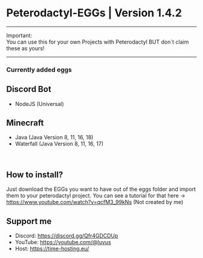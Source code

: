 # Peterodactyl-EGGs | Version 1.4.2
-------------------------------------------------
Important:
<br>You can use this for your own Projects with Peterodactyl BUT don´t claim these as yours!


-------------------------------------------------
### Currently added eggs

Discord Bot
-------------------------------------------------
- NodeJS (Universal)

Minecraft
-------------------------------------------------
- Java (Java Version 8, 11, 16, 18)
- Waterfall (Java Version 8, 11, 16, 17)

<br>

How to install?
-------------------------------------------------

Just download the EGGs you want to have out of the eggs folder and import them to your peterodactyl project. You can see a tutorial for that here -> https://www.youtube.com/watch?v=qcfM3_99kNs (Not created by me)

Support me
-------------------------------------------------
- Discord: https://discord.gg/Qfr4GDCDUp
- YouTube: https://youtube.com/@luvus
- Host: https://time-hosting.eu/
